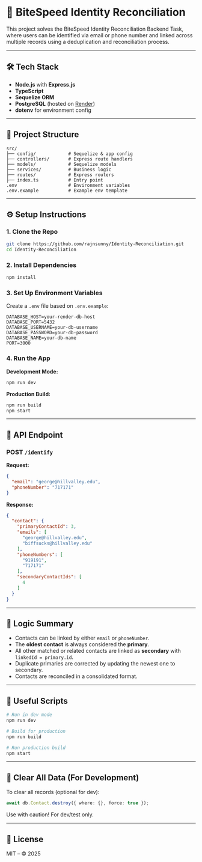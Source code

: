 # 🧠 BiteSpeed Identity Reconciliation

This project solves the BiteSpeed Identity Reconciliation Backend Task, where users can be identified via email or phone number and linked across multiple records using a deduplication and reconciliation process.

---

## 🛠️ Tech Stack

- **Node.js** with **Express.js**
- **TypeScript**
- **Sequelize ORM**
- **PostgreSQL** (hosted on [Render](https://render.com))
- **dotenv** for environment config

---

## 📁 Project Structure

```
src/
├── config/            # Sequelize & app config
├── controllers/       # Express route handlers
├── models/            # Sequelize models
├── services/          # Business logic
├── routes/            # Express routers
├── index.ts           # Entry point
.env                   # Environment variables
.env.example           # Example env template
```

---

## ⚙️ Setup Instructions

### 1. Clone the Repo

```bash
git clone https://github.com/rajnsunny/Identity-Reconciliation.git
cd Identity-Reconciliation
```

### 2. Install Dependencies

```bash
npm install
```

### 3. Set Up Environment Variables

Create a `.env` file based on `.env.example`:

```env
DATABASE_HOST=your-render-db-host
DATABASE_PORT=5432
DATABASE_USERNAME=your-db-username
DATABASE_PASSWORD=your-db-password
DATABASE_NAME=your-db-name
PORT=3000
```

### 4. Run the App

**Development Mode:**

```bash
npm run dev
```

**Production Build:**

```bash
npm run build
npm start
```

---

## 🧪 API Endpoint

### POST `/identify`

**Request:**

```json
{
  "email": "george@hillvalley.edu",
  "phoneNumber": "717171"
}
```

**Response:**

```json
{
  "contact": {
    "primaryContactId": 3,
    "emails": [
      "george@hillvalley.edu",
      "biffsucks@hillvalley.edu"
    ],
    "phoneNumbers": [
      "919191",
      "717171"
    ],
    "secondaryContactIds": [
      4
    ]
  }
}
```

---

## 🧠 Logic Summary

- Contacts can be linked by either `email` or `phoneNumber`.
- The **oldest contact** is always considered the **primary**.
- All other matched or related contacts are linked as **secondary** with `linkedId = primary.id`.
- Duplicate primaries are corrected by updating the newest one to secondary.
- Contacts are reconciled in a consolidated format.

---

## 🧹 Useful Scripts

```bash
# Run in dev mode
npm run dev

# Build for production
npm run build

# Run production build
npm start
```

---

## 🧼 Clear All Data (For Development)

To clear all records (optional for dev):

```ts
await db.Contact.destroy({ where: {}, force: true });
```

Use with caution! For dev/test only.

---

## 📄 License

MIT – © 2025
